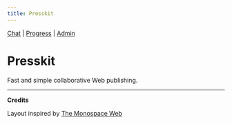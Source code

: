 ```yaml
---
title: Presskit
---
```


[Chat](/chat) | [Progress](/progress) | [Admin](/admin)

# Presskit
Fast and simple collaborative Web publishing.


---
**Credits**

Layout inspired by [The Monospace Web](https://owickstrom.github.io/the-monospace-web/)
